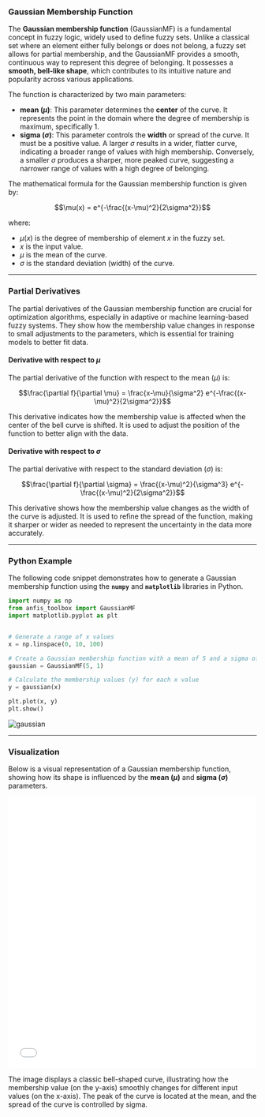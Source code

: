 ### Gaussian Membership Function

The **Gaussian membership function** (GaussianMF) is a fundamental concept in fuzzy logic, widely used to define fuzzy sets. Unlike a classical set where an element either fully belongs or does not belong, a fuzzy set allows for partial membership, and the GaussianMF provides a smooth, continuous way to represent this degree of belonging. It possesses a **smooth, bell-like shape**, which contributes to its intuitive nature and popularity across various applications.

The function is characterized by two main parameters:

  * **mean ($\mu$)**: This parameter determines the **center** of the curve. It represents the point in the domain where the degree of membership is maximum, specifically 1.
  * **sigma ($\sigma$)**: This parameter controls the **width** or spread of the curve. It must be a positive value. A larger $\sigma$ results in a wider, flatter curve, indicating a broader range of values with high membership. Conversely, a smaller $\sigma$ produces a sharper, more peaked curve, suggesting a narrower range of values with a high degree of belonging.

The mathematical formula for the Gaussian membership function is given by:

$$\mu(x) = e^{-\frac{(x-\mu)^2}{2\sigma^2}}$$

where:

  * $\mu(x)$ is the degree of membership of element $x$ in the fuzzy set.
  * $x$ is the input value.
  * $\mu$ is the mean of the curve.
  * $\sigma$ is the standard deviation (width) of the curve.

-----

### Partial Derivatives

The partial derivatives of the Gaussian membership function are crucial for optimization algorithms, especially in adaptive or machine learning-based fuzzy systems. They show how the membership value changes in response to small adjustments to the parameters, which is essential for training models to better fit data.

#### Derivative with respect to $\mu$

The partial derivative of the function with respect to the mean ($\mu$) is:

$$\frac{\partial f}{\partial \mu} = \frac{x-\mu}{\sigma^2} e^{-\frac{(x-\mu)^2}{2\sigma^2}}$$

This derivative indicates how the membership value is affected when the center of the bell curve is shifted. It is used to adjust the position of the function to better align with the data.

#### Derivative with respect to $\sigma$

The partial derivative with respect to the standard deviation ($\sigma$) is:

$$\frac{\partial f}{\partial \sigma} = \frac{(x-\mu)^2}{\sigma^3} e^{-\frac{(x-\mu)^2}{2\sigma^2}}$$

This derivative shows how the membership value changes as the width of the curve is adjusted. It is used to refine the spread of the function, making it sharper or wider as needed to represent the uncertainty in the data more accurately.

-----

### Python Example

The following code snippet demonstrates how to generate a Gaussian membership function using the **`numpy`** and **`matplotlib`** libraries in Python.

```python
import numpy as np
from anfis_toolbox import GaussianMF
import matplotlib.pyplot as plt


# Generate a range of x values
x = np.linspace(0, 10, 100)

# Create a Gaussian membership function with a mean of 5 and a sigma of 2
gaussian = GaussianMF(5, 1)

# Calculate the membership values (y) for each x value
y = gaussian(x)

plt.plot(x, y)
plt.show()
```
 <img src="/anfis-toolbox/assets/gaussian_mf.svg" alt="gaussian" />

-----

### Visualization

Below is a visual representation of a Gaussian membership function, showing how its shape is influenced by the **mean ($\mu$)** and **sigma ($\sigma$)** parameters.

<iframe src="/anfis-toolbox/assets/gaussian_mf_subplots.html" width="100%" height="550" frameborder="0" loading="lazy"></iframe>

The image displays a classic bell-shaped curve, illustrating how the membership value (on the y-axis) smoothly changes for different input values (on the x-axis). The peak of the curve is located at the mean, and the spread of the curve is controlled by sigma.
